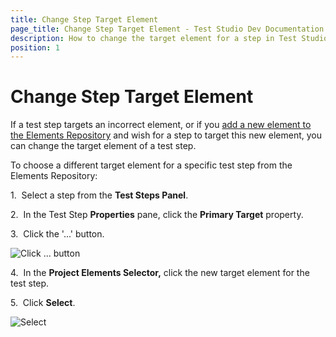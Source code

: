 ```yaml
---
title: Change Step Target Element
page_title: Change Step Target Element - Test Studio Dev Documentation
description: How to change the target element for a step in Test Studio dev step
position: 1
---
```

# Change Step Target Element

If a test step targets an incorrect element, or if you <a href="/features/recorder/highlighting-elements">add a new element to the Elements Repository</a> and wish for a step to target this new element, you can change the target element of a test step.

To choose a different target element for a specific test step from the Elements Repository:

1.&nbsp; Select a step from the **Test Steps Panel**.

2.&nbsp; In the Test Step **Properties** pane, click the **Primary Target** property.

3.&nbsp; Click the '...' button.

![Click ... button][1]

4.&nbsp; In the **Project Elements Selector,** click the new target element for the test step.

5.&nbsp; Click **Select**.

![Select][2]

[1]: images/change-step-target-element/fig1.png
[2]: images/change-step-target-element/fig2.png
